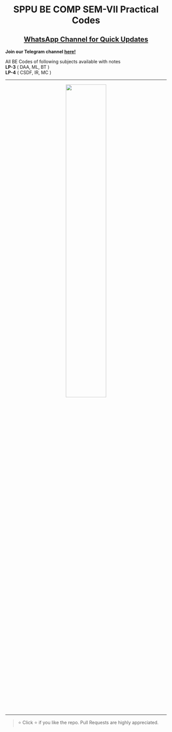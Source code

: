 <h1 align="center">SPPU BE COMP SEM-VII Practical Codes</h1>

<h2 align='center'>
  <a href="https://whatsapp.com/channel/0029ValjFriICVfpcV9HFc3b">
    WhatsApp Channel for Quick Updates
  </a>
</h2>

**Join our Telegram channel [here!](https://t.me/SPPU_TE_BE_COMP)**

All BE Codes of following subjects available with notes  
**LP-3** ( DAA, ML, BT )  
**LP-4** ( CSDF, IR, MC )

<hr/>
<p align="center">
  <img src="https://github.com/user-attachments/assets/7efa5131-31b3-40dc-982f-4ce349282da5" width="50%" />
</p>
<hr/>

> ⭐ Click :star: if you like the repo. Pull Requests are highly appreciated.
